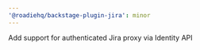 ```yaml
---
'@roadiehq/backstage-plugin-jira': minor
---
```


Add support for authenticated Jira proxy via Identity API
